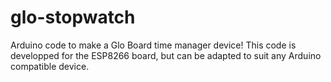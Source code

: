 # glo-stopwatch
Arduino code to make a Glo Board time manager device!
This code is developped for the ESP8266 board, but can be adapted to suit any Arduino compatible device.
